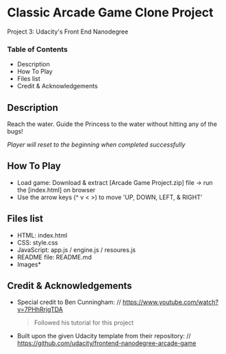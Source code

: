 # Classic Arcade Game Clone Project
Project 3: Udacity's Front End Nanodegree

### Table of Contents
-   Description
-   How To Play
-   Files list
-   Credit & Acknowledgements

## Description
Reach the water. Guide the Princess to the water without hitting any of the bugs!

*Player will reset to the beginning when completed successfully*

## How To Play
-   Load game: Download & extract [Arcade Game Project.zip] file -> run the [index.html] on browser
-   Use the arrow keys (^ v < >) to move 'UP, DOWN, LEFT, & RIGHT'



## Files list
-   HTML: index.html
-   CSS: style.css
-   JavaScript: app.js / engine.js / resoures.js
-   README file: README.md
-   Images*

## Credit & Acknowledgements
-   Special credit to Ben Cunningham:
    // <https://www.youtube.com/watch?v=7PHhRrjgTDA>
    > Followed his tutorial for this project

-   Built upon the given Udacity template from their repository:
    // <https://github.com/udacity/frontend-nanodegree-arcade-game>
